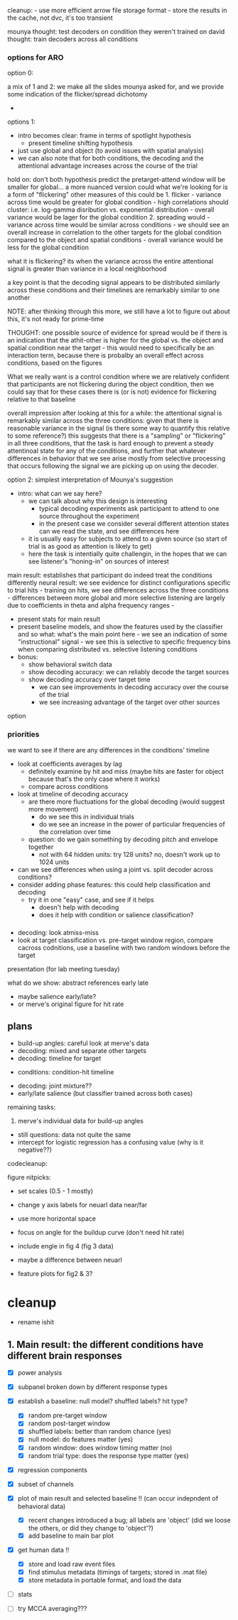 cleanup:
    - use more efficient arrow file storage format
    - store the results in the cache, not dvc, it's too transient

mounya thought: test decoders on condition they weren't trained on
david thought: train decoders across all conditions

### options for ARO

option 0:

a mix of 1 and 2: we make all the slides mounya asked for, and we provide
some indication of the flicker/spread dichotomy

-

options 1:
- intro becomes clear: frame in terms of spotlight hypothesis
    - present timeline shifting hypothesis
- just use global and object (to avoid issues with spatial analysis)
- we can also note that for both conditions, the decoding and the attentional advantage increases across the course of the trial

hold on: don't both hypothesis predict the pretarget-attend window will be smaller for global... a more nuanced version could
what we're looking for is a form of "flickering"
other measures of this could be
    1. flicker
        - variance across time would be greater for global condition
        - high correlations should cluster: i.e. log-gamma disribution vs. exponential distribution
        - overall variance would be lager for the global condition
    2. spreading would
        - variance across time would be similar across conditions
        - we should see an overall increase in correlation to the other targets
        for the global condition compared to the object and spatial conditions
        - overall variance would be less for the global condition


what it is flickering? its when the variance across the entire attentional signal
is greater than variance in a local neighborhood

a key point is that the decoding signal appears to be distributed similarly across these conditions and their timelines are remarkably similar to one another

NOTE: after thinking through this more, we still have a lot to figure out
about this, it's not ready for prime-time

THOUGHT: one possible source of evidence for spread would be if there is an indication that the athit-other is higher for the global vs. the object and spatial condition near the target - this would need to specifically be an interaction term, because there is probalby an overall effect across conditions, based on the figures

What we really want is a control condition where we are relatively confident that participants are not flickering during the object condition, then we could say that for these cases there is (or is not) evidence for flickering relative to that baseline

overall impression after looking at this for a while: the attentional signal is remarkably similar across the three conditions: given that there is reasonable variance in the signal (is there some way to quantify this relative to some reference?) this suggests that there is a "sampling" or "flickering" in all three conditions, that the task is hard enough to prevent a steady attentinoal state for any of the conditions, and further that whatever differences in behavior that we see arise mostly from selective processing that occurs following the signal we are picking up on using the decoder.

option 2:
simplest interpretation of Mounya's suggestion
- intro:
    what can we say here?
    - we can talk about why this design is interesting
      - typical decoding experiments ask participant to attend to
      one source throughout the experiment
      - in the present case we consider several different attention states
        can we read the state, and see differences here
     - it is usually easy for subjects to attend to a given source
       (so start of trial is as good as attention is likely to get)
     - here the task is intentially quite challengin, in the hopes that
        we can see listener's "honing-in" on sources of interest

main result: establishes that participant do indeed treat the conditions differently
neural result: we see evidence for distinct configurations specific to trial hits
    - training on hits, we see differences across the three conditions
    - differences between more global and more selective listening are largely due to coefficients in theta and alpha frequency ranges
    -

- present stats for main result
- present baseline models, and show the features used by the classifier
    and so what: what's the main point here - we see an indication of
    some "instructional" signal
        - we see this is selective to specific frequency bins when comparing
            distributed vs. selective listening conditions
- bonus:
    - show behavioral switch data
    - show decoding accuracy: we can reliably decode the target sources
    - show decoding accuracy over target time
        - we can see improvements in decoding accuracy over the course of the trial
        - we see increasing advantage of the target over other sources

option

### priorities

we want to see if there are any differences in the conditions' timeline
- look at coefficients averages by lag
    - definitely examine by hit and miss (maybe hits are faster for object because that's the only case where it works)
    - compare across conditions
- look at timeline of decoding accuracy
    - are there more fluctuations for the global decoding (would suggest more movement)
        - do we see this in individual trials
        - do we see an increase in the power of particular frequencies of the correlation
        over time
    - question: do we gain something by decoding pitch and envelope together
        - not with 64 hidden units: try 128 units? no, doesn't work up to 1024 units
- can we see differences when using a joint vs. split decoder across conditions?
- consider adding phase features: this could help classification and decoding
    - try it in one "easy" case, and see if it helps
        - doesn't help with decoding
        - does it help with condition or salience classification?

###

- decoding: look atmiss-miss
- look at target classification vs. pre-target window region, compare cacross codnitions,
use a baseline with two random windows before the target

presentation (for lab meeting tuesday)

what do we show:
abstract references early late
- maybe salience early/late?
- or merve's original figure for hit rate

## plans

- build-up angles: careful look at merve's data
- decoding: mixed and separate other targets
- decoding: timeline for target
+ conditions: condition-hit timeline
- decoding: joint mixture??
- early/late salience (but classifier trained across both cases)

remaining tasks:

1. merve's individual data for build-up angles
- still questions: data not quite the same
- intercept for logistic regression has a confusing value (why is it negative??)

codecleanup:

figure nitpicks:
- set scales (0.5 - 1 mostly)
- change y axis labels for neuarl data near/far
- use more horizontal space
- focus on angle for the buildup curve (don't need hit rate)
- include engle in fig 4 (fig 3 data)
- maybe a difference between neuarl

- feature plots for fig2 & 3?

# cleanup

- rename ishit

## 1. Main result: the different conditions have different brain responses

- [X] power analysis
- [X] subpanel broken down by different response types
- [X] establish a baseline: null model? shuffled labels? hit type?
    - [X] random pre-target window
    - [X] random post-target window
    - [X] shuffled labels: better than random chance (yes)
    - [X] null model: do features matter (yes)
    - [X] random window: does window timing matter (no)
    - [X] random trial type: does the response type matter (yes)
- [X] regression components
- [X] subset of channels
- [x] plot of main result and selected baseline !! (can occur indepndent of behavioral data)
    - [X] recent changes introduced a bug; all labels are 'object' (did we loose the others, or did they change to 'object'?)
    - [x] add baseline to main bar plot
- [x] get human data !!
    - [X] store and load raw event files
    - [x] find stimulus metadata (timings of targets; stored in .mat file)
    - [x] store metadata in portable format, and load the data
- [ ] stats
- [ ] try MCCA averaging???

